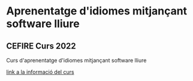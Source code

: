 # Aprenentatge d'idiomes mitjançant  software lliure

## CEFIRE Curs 2022

Curs d'aprenentatge d'idiomes mitjançant software lliure

[link a la informació del curs](http://cefire.edu.gva.es/sfp/index.php?seccion=edicion&id=10054289)

